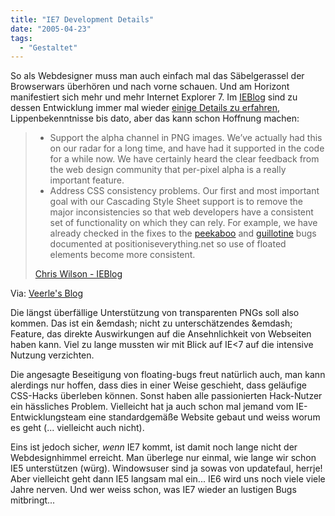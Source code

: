 ```yaml
---
title: "IE7 Development Details"
date: "2005-04-23"
tags:
  - "Gestaltet"
---
```


So als Webdesigner muss man auch einfach mal das Säbelgerassel der Browserwars überhören und nach vorne schauen. Und am Horizont manifestiert sich mehr und mehr Internet Explorer 7. Im [IEBlog](https://blogs.msdn.com/ie/default.aspx) sind zu dessen Entwicklung immer mal wieder [einige Details zu erfahren](https://blogs.msdn.com/ie/archive/2005/04/22/410963.aspx), Lippenbekenntnisse bis dato, aber das kann schon Hoffnung machen:

> - Support the alpha channel in PNG images. We’ve actually had this on our radar for a long time, and have had it supported in the code for a while now. We have certainly heard the clear feedback from the web design community that per-pixel alpha is a really important feature.
> - Address CSS consistency problems. Our first and most important goal with our Cascading Style Sheet support is to remove the major inconsistencies so that web developers have a consistent set of functionality on which they can rely. For example, we have already checked in the fixes to the [peekaboo](http://www.positioniseverything.net/explorer/peekaboo.html) and [guillotine](http://www.positioniseverything.net/explorer/guillotine.html) bugs documented at positioniseverything.net so use of floated elements become more consistent.
>
> [Chris Wilson - IEBlog](https://blogs.msdn.com/ie/archive/2005/04/22/410963.aspx)

Via: [Veerle's Blog](http://veerle.duoh.com/index.php?id=D20050423)

Die längst überfällige Unterstützung von transparenten PNGs soll also kommen. Das ist ein &emdash; nicht zu unterschätzendes &emdash; Feature, das direkte Auswirkungen auf die Ansehnlichkeit von Webseiten haben kann. Viel zu lange mussten wir mit Blick auf IE<7 auf die intensive Nutzung verzichten.

Die angesagte Beseitigung von floating-bugs freut natürlich auch, man kann alerdings nur hoffen, dass dies in einer Weise geschieht, dass geläufige CSS-Hacks überleben können. Sonst haben alle passionierten Hack-Nutzer ein hässliches Problem. Vielleicht hat ja auch schon mal jemand vom IE-Entwicklungsteam eine standardgemäße Website gebaut und weiss worum es geht (... vielleicht auch nicht).

Eins ist jedoch sicher, _wenn_ IE7 kommt, ist damit noch lange nicht der Webdesignhimmel erreicht. Man überlege nur einmal, wie lange wir schon IE5 unterstützen (würg). Windowsuser sind ja sowas von updatefaul, herrje! Aber vielleicht geht dann IE5 langsam mal ein... IE6 wird uns noch viele viele Jahre nerven. Und wer weiss schon, was IE7 wieder an lustigen Bugs mitbringt...
